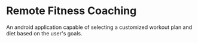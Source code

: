 # Remote Fitness Coaching
An android application capable of selecting a customized workout plan and diet based on the user's goals.

